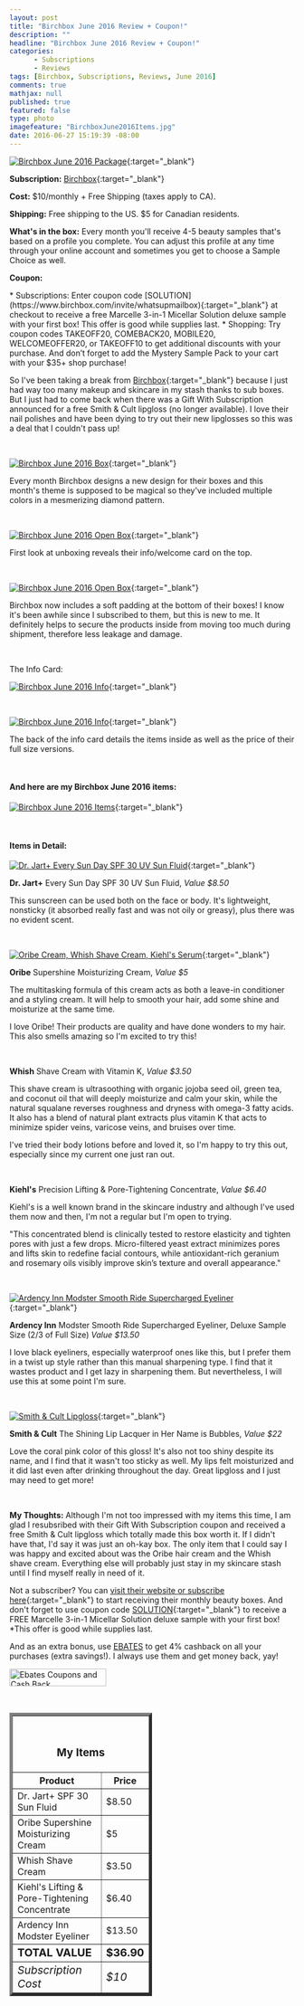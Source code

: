 ```yaml
---
layout: post
title: "Birchbox June 2016 Review + Coupon!"
description: ""
headline: "Birchbox June 2016 Review + Coupon!"
categories: 
      - Subscriptions
      - Reviews
tags: [Birchbox, Subscriptions, Reviews, June 2016]
comments: true
mathjax: null
published: true
featured: false
type: photo
imagefeature: "BirchboxJune2016Items.jpg"
date: 2016-06-27 15:19:39 -08:00
---
```


[![Birchbox June 2016 Package](http://whatsupmailbox.com/images/BirchboxJune2016Package.jpg)](https://www.birchbox.com/invite/whatsupmailbox){:target="_blank"}

**Subscription:** [Birchbox](https://www.birchbox.com/invite/whatsupmailbox){:target="_blank"}

**Cost:** $10/monthly + Free Shipping (taxes apply to CA).

**Shipping:** Free shipping to the US. $5 for Canadian residents.

**What's in the box:** Every month you'll receive 4-5 beauty samples that's based on a profile you complete. You can adjust this profile at any time through your online account and sometimes you get to choose a Sample Choice as well.

<p><b>Coupon:</b></p>
* Subscriptions: Enter coupon code [SOLUTION](https://www.birchbox.com/invite/whatsupmailbox){:target="_blank"} at checkout to receive a free Marcelle 3-in-1 Micellar Solution deluxe sample with your first box! This offer is good while supplies last.
* Shopping: Try coupon codes TAKEOFF20, COMEBACK20, MOBILE20, WELCOMEOFFER20, or TAKEOFF10 to get additional discounts with your purchase. And don’t forget to add the Mystery Sample Pack to your cart with your $35+ shop purchase!

<br>

So I've been taking a break from [Birchbox](https://www.birchbox.com/invite/whatsupmailbox){:target="_blank"} because I just had way too many makeup and skincare in my stash thanks to sub boxes. But I just had to come back when there was a Gift With Subscription announced for a free Smith & Cult lipgloss (no longer available). I love their nail polishes and have been dying to try out their new lipglosses so this was a deal that I couldn't pass up!

<br>

[![Birchbox June 2016 Box](http://whatsupmailbox.com/images/BirchboxJune2016Box.jpg)](https://www.birchbox.com/invite/whatsupmailbox){:target="_blank"}

Every month Birchbox designs a new design for their boxes and this month's theme is supposed to be magical so they've included multiple colors in a mesmerizing diamond pattern.

<br>

[![Birchbox June 2016 Open Box](http://whatsupmailbox.com/images/BirchboxJune2016OpenBox.jpg)](https://www.birchbox.com/invite/whatsupmailbox){:target="_blank"}

First look at unboxing reveals their info/welcome card on the top.

<br>

[![Birchbox June 2016 Open Box](http://whatsupmailbox.com/images/BirchboxJune2016OpenBox2.jpg)](https://www.birchbox.com/invite/whatsupmailbox){:target="_blank"}

Birchbox now includes a soft padding at the bottom of their boxes! I know it's been awhile since I subscribed to them, but this is new to me. It definitely helps to secure the products inside from moving too much during shipment, therefore less leakage and damage.

<br>

The Info Card:

[![Birchbox June 2016 Info](http://whatsupmailbox.com/images/BirchboxJune2016Info.jpg)](https://www.birchbox.com/invite/whatsupmailbox){:target="_blank"}

<br>

[![Birchbox June 2016 Info](http://whatsupmailbox.com/images/BirchboxJune2016Info2.jpg)](https://www.birchbox.com/invite/whatsupmailbox){:target="_blank"}

The back of the info card details the items inside as well as the price of their full size versions.

<br>

<H4>And here are my Birchbox June 2016 items:</H4>

[![Birchbox June 2016 Items](http://whatsupmailbox.com/images/BirchboxJune2016Items.jpg)](https://www.birchbox.com/invite/whatsupmailbox){:target="_blank"}

<br>

<H4>Items in Detail:</H4>

[![Dr. Jart+ Every Sun Day SPF 30 UV Sun Fluid](http://whatsupmailbox.com/images/BirchboxJune2016DrJartEverySunDaySunscreenSPF30.jpg)](https://www.birchbox.com/invite/whatsupmailbox){:target="_blank"}

**Dr. Jart+** Every Sun Day SPF 30 UV Sun Fluid, *Value $8.50*

This sunscreen can be used both on the face or body. It's lightweight, nonsticky (it absorbed really fast and was not oily or greasy), plus there was no evident scent.

<br>

[![Oribe Cream, Whish Shave Cream, Kiehl's Serum](http://whatsupmailbox.com/images/BirchboxJune2016OribeWhishKiehls.jpg)](https://www.birchbox.com/invite/whatsupmailbox){:target="_blank"}

**Oribe** Supershine Moisturizing Cream, *Value $5*

The multitasking formula of this cream acts as both a leave-in conditioner and a styling cream. It will help to smooth your hair, add some shine and moisturize at the same time.

I love Oribe! Their products are quality and have done wonders to my hair. This also smells amazing so I'm excited to try this!

<br>

**Whish** Shave Cream with Vitamin K, *Value $3.50*

This shave cream is ultrasoothing with organic jojoba seed oil, green tea, and coconut oil that will deeply moisturize and calm your skin, while the natural squalane reverses roughness and dryness with omega-3 fatty acids. It also has a blend of natural plant extracts plus vitamin K that acts to minimize spider veins, varicose veins, and bruises over time.

I've tried their body lotions before and loved it, so I'm happy to try this out, especially since my current one just ran out.

<br>

**Kiehl's** Precision Lifting & Pore-Tightening Concentrate, *Value $6.40*

Kiehl's is a well known brand in the skincare industry and although I've used them now and then, I'm not a regular but I'm open to trying. 

"This concentrated blend is clinically tested to restore elasticity and tighten pores with just a few drops. Micro-filtered yeast extract minimizes pores and lifts skin to redefine facial contours, while antioxidant-rich geranium and rosemary oils visibly improve skin’s texture and overall appearance."

<br>

[![Ardency Inn Modster Smooth Ride Supercharged Eyeliner](http://whatsupmailbox.com/images/BirchboxJune2016ArdencyInnModsterEyeliner.jpg)](https://www.birchbox.com/invite/whatsupmailbox){:target="_blank"}

**Ardency Inn** Modster Smooth Ride Supercharged Eyeliner, Deluxe Sample Size (2/3 of Full Size) *Value $13.50*

I love black eyeliners, especially waterproof ones like this, but I prefer them in a twist up style rather than this manual sharpening type. I find that it wastes product and I get lazy in sharpening them. But nevertheless, I will use this at some point I'm sure.

<br>

[![Smith & Cult Lipgloss](http://whatsupmailbox.com/images/BirchboxJune2016GWSSmithAndCultLipgloss.jpg)](https://www.birchbox.com/invite/whatsupmailbox){:target="_blank"}

**Smith & Cult** The Shining Lip Lacquer in Her Name is Bubbles, *Value $22*

Love the coral pink color of this gloss! It's also not too shiny despite its name, and I find that it wasn't too sticky as well. My lips felt moisturized and it did last even after drinking throughout the day. Great lipgloss and I just may need to get more!

<br>

<i class="icon-exclamation-sign"></i> **My Thoughts:** Although I'm not too impressed with my items this time, I am glad I resubsribed with their Gift With Subscription coupon and received a free Smith & Cult lipgloss which totally made this box worth it. If I didn't have that, I'd say it was just an oh-kay box. The only item that I could say I was happy and excited about was the Oribe hair cream and the Whish shave cream. Everything else will probably just stay in my skincare stash until I find myself really in need of it.

Not a subscriber? You can [visit their website or subscribe here](https://www.birchbox.com/invite/whatsupmailbox){:target="_blank"} to start receiving their monthly beauty boxes. And don't forget to use coupon code [SOLUTION](https://www.birchbox.com/invite/whatsupmailbox){:target="_blank"} to receive a FREE Marcelle 3-in-1 Micellar Solution deluxe sample with your first box! *This offer is good while supplies last.

<p>And as an extra bonus, use <a href="http://www.ebates.com/rf.do?referrerid=nFbj2DqrCN%2BpB5AWKzmAFQ%3D%3D&eeid=30337" target="_blank">EBATES</a> to get 4% cashback on all your purchases (extra savings!). I always use them and get money back, yay!</p>

<a href='http://www.ebates.com/rf.do?referrerid=nFbj2DqrCN%2BpB5AWKzmAFQ%3D%3D&eeid=28585' target='_blank' rel='nofollow'><img src='http://www.ebates.com/referral/2012/global_files/images/ebates_logo.png' alt='Ebates Coupons and Cash Back' height='31' width='171' border='0'/></a>

<br>

<TABLE  BORDER="5" style="width:50%">
   <TR>
      <TH COLSPAN="2">
         <H3><BR><center>My Items</center></H3>
      </TH>
   </TR>
      <TH>Product</TH>
      <TH>Price</TH>
  <TR>
      <TD>Dr. Jart+ SPF 30 Sun Fluid</TD>
      <TD>$8.50</TD>
   </TR>
   <TR>
      <TD>Oribe Supershine Moisturizing Cream</TD>
      <TD>$5</TD>
   </TR>
  <TR>
      <TD>Whish Shave Cream</TD>
      <TD>$3.50</TD>
   </TR>
   <TR>
      <TD>Kiehl's Lifting & Pore-Tightening Concentrate</TD>
      <TD>$6.40</TD>
   </TR>
   <TR>
      <TD>Ardency Inn Modster Eyeliner</TD>
      <TD>$13.50</TD>
   </TR>
   <TR>
      <TD><b><big>TOTAL VALUE</big></b></TD>
      <TD><b><big>$36.90</big></b></TD>
   </TR>
   <TR>
      <TD><i><big>Subscription Cost</big></i></TD>
      <TD><i><big>$10</big></i></TD>
   </TR>
</TABLE>

